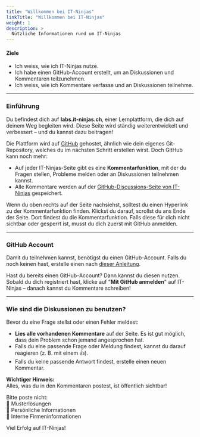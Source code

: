```yaml
---
title: "Willkommen bei IT-Ninjas"
linkTitle: "Willkommen bei IT-Ninjas"
weight: 1
description: >
  Nützliche Informationen rund um IT-Ninjas
---
```


#### Ziele

- Ich weiss, wie ich IT-Ninjas nutze.
- Ich habe einen GitHub-Account erstellt, um an Diskussionen und Kommentaren teilzunehmen.
- Ich weiss, wie ich Kommentare verfasse und an Diskussionen teilnehme.

---

### Einführung

Du befindest dich auf **labs.it-ninjas.ch**, einer Lernplattform, die dich auf deinem Weg begleiten wird.
Diese Seite wird ständig weiterentwickelt und verbessert – und du kannst dazu beitragen!

Die Plattform wird auf [GitHub](https://github.com/) gehostet, ähnlich wie dein eigenes Git-Repository, welches du im nächsten Schritt erstellen wirst. Doch GitHub kann noch mehr:

- Auf jeder IT-Ninjas-Seite gibt es eine **Kommentarfunktion**, mit der du Fragen stellen, Probleme melden oder an Diskussionen teilnehmen kannst.
- Alle Kommentare werden auf der [GitHub-Discussions-Seite von IT-Ninjas](https://github.com/it-ninjas/labs/discussions) gespeichert.

Wenn du oben rechts auf der Seite nachsiehst, solltest du einen Hyperlink zu der Kommentarfunktion finden.
Klickst du darauf, scrollst du ans Ende der Seite. Dort findest du die Kommentarfunktion.
Falls diese für dich nicht sichtbar oder gesperrt ist, musst du dich zuerst mit GitHub anmelden.

---

### GitHub Account

Damit du teilnehmen kannst, benötigst du einen GitHub-Account.
Falls du noch keinen hast, erstelle einen nach [dieser Anleitung](https://docs.github.com/de/get-started/start-your-journey/creating-an-account-on-github).

Hast du bereits einen GitHub-Account? Dann kannst du diesen nutzen.
Sobald du dich registriert hast, klicke auf "**Mit GitHub anmelden**" auf IT-Ninjas – danach kannst du Kommentare schreiben!

---

### Wie sind die Diskussionen zu benutzen?

Bevor du eine Frage stellst oder einen Fehler meldest:

- **Lies alle vorhandenen Kommentare** auf der Seite. Es ist gut möglich, dass dein Problem schon jemand angesprochen hat.
- Falls du eine passende Frage oder Meldung findest, kannst du darauf reagieren (z. B. mit einem 👍).
- Falls du keine passende Antwort findest, erstelle einen neuen Kommentar.

**Wichtiger Hinweis:** \
Alles, was du in den Kommentaren postest, ist öffentlich sichtbar!

Bitte poste nicht: \
🚫 Musterlösungen \
🚫 Persönliche Informationen \
🚫 Interne Firmeninformationen

Viel Erfolg auf IT-Ninjas!
